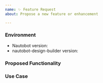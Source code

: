 ```yaml
---
name: ✨ Feature Request
about: Propose a new feature or enhancement

---
```


### Environment
* Nautobot version:  <!-- Example: 1.6.8 -->
* nautobot-design-builder version:  <!-- Example: 1.0.0 -->

<!--
    Describe in detail the new functionality you are proposing.
-->
### Proposed Functionality

<!--
    Convey an example use case for your proposed feature. Write from the
    perspective of a user who would benefit from the proposed
    functionality and describe how.
--->
### Use Case
